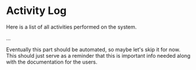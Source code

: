 # Activity Log
Here is a list of all activities performed on the system.

...

Eventually this part should be automated, so maybe let's skip it for now. This should just serve as a reminder that this is important info needed along with the documentation for the users.